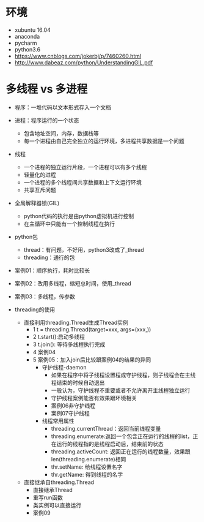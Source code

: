 # 环境
- xubuntu 16.04
- anaconda
- pycharm
- python3.6
- https://www.cnblogs.com/jokerbj/p/7460260.html
- http://www.dabeaz.com/python/UnderstandingGIL.pdf

# 多线程 vs 多进程
- 程序：一堆代码以文本形式存入一个文档
- 进程：程序运行的一个状态
  - 包含地址空间，内存，数据栈等
  - 每一个进程由自己完全独立的运行环境，多进程共享数据是一个问题
- 线程
  - 一个进程的独立运行片段，一个进程可以有多个线程
  - 轻量化的进程
  - 一个进程的多个线程间共享数据和上下文运行环境
  - 共享互斥问题
- 全局解释器锁(GIL)
  - python代码的执行是由python虚拟机进行控制
  - 在主循环中只能有一个控制线程在执行

- python包
  - thread：有问题，不好用，python3改成了_thread
  - threading：通行的包
- 案例01：顺序执行，耗时比较长
- 案例02：改用多线程，缩短总时间，使用_thread
- 案例03：多线程，传参数

- threading的使用
  - 直接利用threading.Thread生成Thread实例
    - 1 t = threading.Thread(target=xxx, args=(xxx,))
    - 2 t.start():启动多线程
    - 3 t.join(): 等待多线程执行完成
    - 4 案例04
    - 5 案例05：加入join后比较跟案例04的结果的异同
      - 守护线程-daemon
        - 如果在程序中将子线程设置程成守护线程，则子线程会在主线程结束的时候自动退出
        - 一般认为，守护线程不重要或者不允许离开主线程独立运行
        - 守护线程案例能否有效果跟环境相关
        - 案例06非守护线程
        - 案例07守护线程
      - 线程常用属性
        - threading.currentThread：返回当前线程变量
        - threading.enumerate:返回一个包含正在运行的线程的list，正在运行的线程指的是线程启动后，结束前的状态
        - threading.activeCount: 返回正在运行的线程数量，效果跟 len(threading.enumerate)相同
        - thr.setName: 给线程设置名字
        - thr.getName: 得到线程的名字
  - 直接继承自threading.Thread
    - 直接继承Thread
    - 重写run函数
    - 类实例可以直接运行
    - 案例09
  
  
  
  